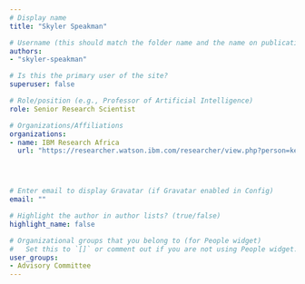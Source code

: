 ```yaml
---
# Display name
title: "Skyler Speakman"

# Username (this should match the folder name and the name on publications)
authors:
- "skyler-speakman"

# Is this the primary user of the site?
superuser: false

# Role/position (e.g., Professor of Artificial Intelligence)
role: Senior Research Scientist

# Organizations/Affiliations
organizations:
- name: IBM Research Africa
  url: "https://researcher.watson.ibm.com/researcher/view.php?person=ke-SKYLER"




# Enter email to display Gravatar (if Gravatar enabled in Config)
email: ""

# Highlight the author in author lists? (true/false)
highlight_name: false

# Organizational groups that you belong to (for People widget)
#   Set this to `[]` or comment out if you are not using People widget.
user_groups:
- Advisory Committee
---
```

